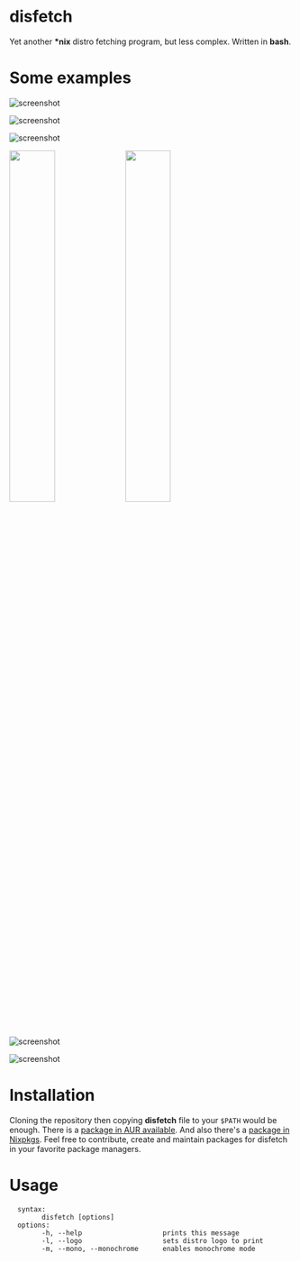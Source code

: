 # disfetch

Yet another **\*nix** distro fetching program, but less complex. Written in **bash**.


# Some examples

![screenshot](https://i.imgur.com/dO88my5.jpg)

![screenshot](https://i.imgur.com/ylr0G1U.jpg)

![screenshot](https://i.imgur.com/HmZu33J.jpg)

<p float="left">
  <img src="https://i.imgur.com/edUSx5n.jpg" width="40%" /> 
  <img src="https://i.imgur.com/ssqm7G3.jpg" width="40%" />
</p>

![screenshot](https://i.imgur.com/vS4GmTw.jpg)

![screenshot](https://i.imgur.com/bsxtnBf.jpg)

# Installation

Cloning the repository then copying **disfetch** file to your `$PATH` would be enough. There is a [package in AUR available](https://aur.archlinux.org/packages/disfetch/). And also there's a [package in Nixpkgs](https://search.nixos.org/packages?from=0&size=50&sort=relevance&query=disfetch). Feel free to contribute, create and maintain packages for disfetch in your favorite package managers.


# Usage

```
  syntax:
        disfetch [options]
  options:
        -h, --help                    prints this message
        -l, --logo                    sets distro logo to print
        -m, --mono, --monochrome      enables monochrome mode
```
